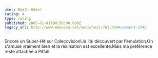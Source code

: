 ```yaml
---
user: Death Adder
rating: 4
type: rating
published: 2005-01-01T08:50:00.000Z
legacy_url: http://www.emunova.net/veda/test/763.htm#comment-2345
---
```

Encore un Super-Hit sur Colecovision!Je l'ai découvert par l'émulation.On s'amuse vraiment bien et la réalisation est excellente.Mais ma préférence reste attachée à Pitfall.